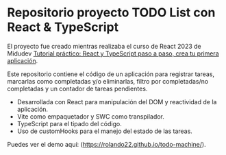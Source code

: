 # Repositorio proyecto TODO List con React & TypeScript

El proyecto fue creado mientras realizaba el curso de React 2023 de Midudev [Tutorial práctico: React y TypeScript paso a paso, crea tu primera aplicación](https://www.youtube.com/@midulive).

Este repositorio contiene el código de un aplicación para registrar tareas, marcarlas como completadas y/o eliminarlas, filtro por completadas/no completadas y un contador de tareas pendientes.

- Desarrollada con React para manipulación del DOM y reactividad de la aplicación.
- Vite como empaquetador y SWC como transpilador.
- TypeScript para el tipado del código.
- Uso de customHooks para el manejo del estado de las tareas.

Puedes ver el demo aquí: (https://rolando22.github.io/todo-machine/).

